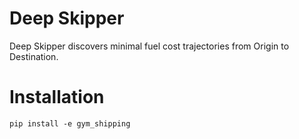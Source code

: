 # Deep Skipper
Deep Skipper discovers minimal fuel cost trajectories from Origin to Destination.

# Installation
```
pip install -e gym_shipping
 
```



